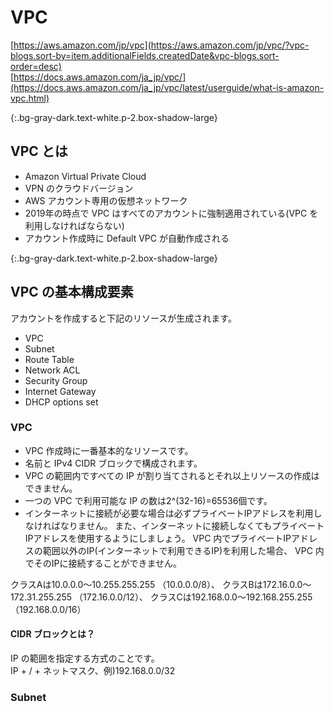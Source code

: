 # VPC
[https://aws.amazon.com/jp/vpc](https://aws.amazon.com/jp/vpc/?vpc-blogs.sort-by=item.additionalFields.createdDate&vpc-blogs.sort-order=desc)  
[https://docs.aws.amazon.com/ja_jp/vpc/](https://docs.aws.amazon.com/ja_jp/vpc/latest/userguide/what-is-amazon-vpc.html)

{:.bg-gray-dark.text-white.p-2.box-shadow-large}
## VPC とは
- Amazon Virtual Private Cloud  
- VPN のクラウドバージョン  
- AWS アカウント専用の仮想ネットワーク  
- 2019年の時点で VPC はすべてのアカウントに強制適用されている(VPC を利用しなければならない)  
- アカウント作成時に Default VPC が自動作成される

{:.bg-gray-dark.text-white.p-2.box-shadow-large}
## VPC の基本構成要素
アカウントを作成すると下記のリソースが生成されます。
- VPC
- Subnet
- Route Table
- Network ACL
- Security Group
- Internet Gateway
- DHCP options set

### VPC
- VPC 作成時に一番基本的なリソースです。  
- 名前と IPv4 CIDR ブロックで構成されます。  
- VPC の範囲内ですべての IP が割り当てされるとそれ以上リソースの作成はできません。  
- 一つの VPC で利用可能な IP の数は2^(32-16)=65536個です。
- インターネットに接続が必要な場合は必ずプライベートIPアドレスを利用しなければなりません。
また、インターネットに接続しなくてもプライベートIPアドレスを使用するようにしましょう。
VPC 内でプライベートIPアドレスの範囲以外のIP(インターネットで利用できるIP)を利用した場合、
VPC 内でそのIPに接続することができません。

クラスAは10.0.0.0～10.255.255.255 （10.0.0.0/8）、
クラスBは172.16.0.0～172.31.255.255 （172.16.0.0/12）、
クラスCは192.168.0.0～192.168.255.255 （192.168.0.0/16）

#### CIDR ブロックとは？
IP の範囲を指定する方式のことです。  
IP + / + ネットマスク、例)192.168.0.0/32  

### Subnet





